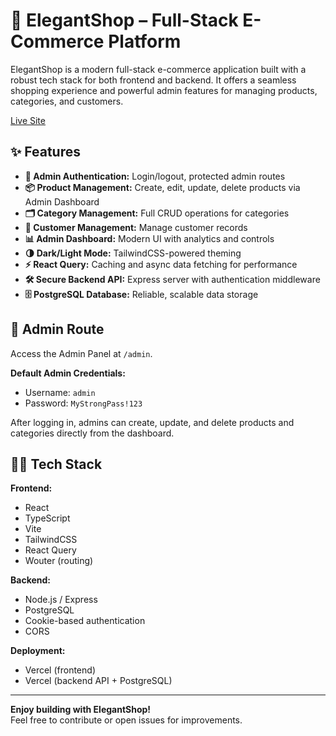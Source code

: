 # 🛒 ElegantShop – Full-Stack E-Commerce Platform

ElegantShop is a modern full-stack e-commerce application built with a robust tech stack for both frontend and backend. It offers a seamless shopping experience and powerful admin features for managing products, categories, and customers.

[Live Site](https://elegantshop-frontend.vercel.app/)
## ✨ Features

- **🔑 Admin Authentication:** Login/logout, protected admin routes
- **📦 Product Management:** Create, edit, update, delete products via Admin Dashboard
- **🗂️ Category Management:** Full CRUD operations for categories
- **👥 Customer Management:** Manage customer records
- **📊 Admin Dashboard:** Modern UI with analytics and controls
- **🌗 Dark/Light Mode:** TailwindCSS-powered theming
- **⚡ React Query:** Caching and async data fetching for performance
- **🛠️ Secure Backend API:** Express server with authentication middleware
- **🗄️ PostgreSQL Database:** Reliable, scalable data storage

## 🔐 Admin Route

Access the Admin Panel at `/admin`.

**Default Admin Credentials:**  
- Username: `admin`  
- Password: `MyStrongPass!123`

After logging in, admins can create, update, and delete products and categories directly from the dashboard.

## 🧑‍💻 Tech Stack

**Frontend:**  
- React
- TypeScript
- Vite
- TailwindCSS
- React Query
- Wouter (routing)

**Backend:**  
- Node.js / Express
- PostgreSQL
- Cookie-based authentication
- CORS

**Deployment:**  
- Vercel (frontend)
- Vercel (backend API + PostgreSQL)

---

**Enjoy building with ElegantShop!**  
Feel free to contribute or open issues for improvements.
